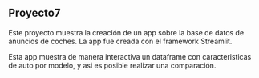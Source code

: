 ## Proyecto7 
Este proyecto muestra la creación de un app sobre la base de datos de anuncios de coches.
La app fue creada con el framework Streamlit. 

Esta app muestra de manera interactiva un dataframe con caracteristicas de auto por modelo, y asi es posible realizar una comparación.